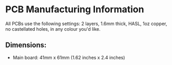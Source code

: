 
# PCB Manufacturing Information

All PCBs use the following settings:  2 layers, 1.6mm thick, HASL, 1oz copper, no castellated holes, in any colour you'd like.

## Dimensions:

* Main board: 41mm x 61mm (1.62 inches x 2.4 inches) 
